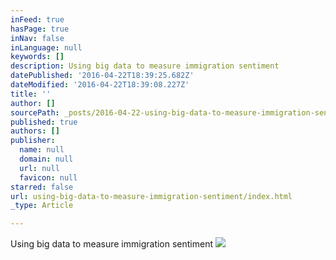 ```yaml
---
inFeed: true
hasPage: true
inNav: false
inLanguage: null
keywords: []
description: Using big data to measure immigration sentiment
datePublished: '2016-04-22T18:39:25.682Z'
dateModified: '2016-04-22T18:39:08.227Z'
title: ''
author: []
sourcePath: _posts/2016-04-22-using-big-data-to-measure-immigration-sentiment.md
published: true
authors: []
publisher:
  name: null
  domain: null
  url: null
  favicon: null
starred: false
url: using-big-data-to-measure-immigration-sentiment/index.html
_type: Article

---
```

Using big data to measure immigration sentiment
![](https://the-grid-user-content.s3-us-west-2.amazonaws.com/31627712-20f1-4cc0-b1a3-4b85ebaf900b.jpg)